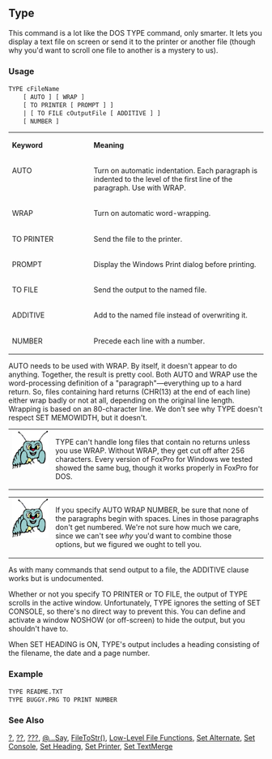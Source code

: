 ## Type

This command is a lot like the DOS TYPE command, only smarter. It lets you display a text file on screen or send it to the printer or another file (though why you'd want to scroll one file to another is a mystery to us).

### Usage

```foxpro
TYPE cFileName
    [ AUTO ] [ WRAP ]
    [ TO PRINTER [ PROMPT ] ]
    | [ TO FILE cOutputFile [ ADDITIVE ] ]
    [ NUMBER ]
```
<table>
<tr>
  <td width="32%" valign="top">
  <p><b>Keyword</b></p>
  </td>
  <td width=68% valign=top>
  <p><b>Meaning</b></p>
  </td>
 </tr>
<tr>
  <td width="32%" valign="top">
  <p>AUTO</p>
  </td>
  <td width=68% valign=top>
  <p>Turn on automatic indentation. Each paragraph is indented to the level of the first line of the paragraph. Use with WRAP.</p>
  </td>
 </tr>
<tr>
  <td width="32%" valign="top">
  <p>WRAP</p>
  </td>
  <td width=68% valign=top>
  <p>Turn on automatic word-wrapping.</p>
  </td>
 </tr>
<tr>
  <td width="32%" valign="top">
  <p>TO PRINTER</p>
  </td>
  <td width=68% valign=top>
  <p>Send the file to the printer.</p>
  </td>
 </tr>
<tr>
  <td width="32%" valign="top">
  <p>PROMPT</p>
  </td>
  <td width=68% valign=top>
  <p>Display the Windows Print dialog before printing.</p>
  </td>
 </tr>
<tr>
  <td width="32%" valign="top">
  <p>TO FILE</p>
  </td>
  <td width=68% valign=top>
  <p>Send the output to the named file.</p>
  </td>
 </tr>
<tr>
  <td width="32%" valign="top">
  <p>ADDITIVE</p>
  </td>
  <td width=68% valign=top>
  <p>Add to the named file instead of overwriting it.</p>
  </td>
 </tr>
<tr>
  <td width="32%" valign="top">
  <p>NUMBER</p>
  </td>
  <td width=68% valign=top>
  <p>Precede each line with a number.</p>
  </td>
 </tr>
</table>

AUTO needs to be used with WRAP. By itself, it doesn't appear to do anything. Together, the result is pretty cool. Both AUTO and WRAP use the word-processing definition of a "paragraph"&mdash;everything up to a hard return. So, files containing hard returns (CHR(13) at the end of each line) either wrap badly or not at all, depending on the original line length. Wrapping is based on an 80-character line. We don't see why TYPE doesn't respect SET MEMOWIDTH, but it doesn't.

<table>
<tr>
  <td width="17%" valign="top">
<img width="95" height="77" src="bug.gif">
  </td>
  <td width=83%>
  <p>TYPE can't handle long files that contain no returns unless you use WRAP. Without WRAP, they get cut off after 256 characters. Every version of FoxPro for Windows we tested showed the same bug, though it works properly in FoxPro for DOS.</p>
  </td>
 </tr>
</table>

<table>
<tr>
  <td width="17%" valign="top">
<img width="95" height="78" src="bug.gif">
  </td>
  <td width=83%>
  <p>If you specify AUTO WRAP NUMBER, be sure that none of the paragraphs begin with spaces. Lines in those paragraphs don't get numbered. We're not sure how much we care, since we can't see <i>why</i> you'd want to combine those options, but we figured we ought to tell you. </p>
  </td>
 </tr>
</table>

As with many commands that send output to a file, the ADDITIVE clause works but is undocumented.

Whether or not you specify TO PRINTER or TO FILE, the output of TYPE scrolls in the active window. Unfortunately, TYPE ignores the setting of SET CONSOLE, so there's no direct way to prevent this. You can define and activate a window NOSHOW (or off-screen) to hide the output, but you shouldn't have to.

When SET HEADING is ON, TYPE's output includes a heading consisting of the filename, the date and a page number.

### Example

```foxpro
TYPE README.TXT
TYPE BUGGY.PRG TO PRINT NUMBER
```
### See Also

[?](s4g174.md), [??](s4g174.md), [???](s4g234.md), [@...Say](s4g175.md), [FileToStr()](s4g680.md), [Low-Level File Functions](s4g194.md), [Set Alternate](s4g169.md), [Set Console](s4g148.md), [Set Heading](s4g109.md), [Set Printer](s4g146.md), [Set TextMerge](s4g161.md)